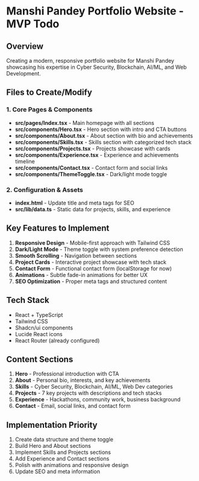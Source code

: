 # Manshi Pandey Portfolio Website - MVP Todo

## Overview
Creating a modern, responsive portfolio website for Manshi Pandey showcasing his expertise in Cyber Security, Blockchain, AI/ML, and Web Development.

## Files to Create/Modify

### 1. Core Pages & Components
- **src/pages/Index.tsx** - Main homepage with all sections
- **src/components/Hero.tsx** - Hero section with intro and CTA buttons
- **src/components/About.tsx** - About section with bio and achievements
- **src/components/Skills.tsx** - Skills section with categorized tech stack
- **src/components/Projects.tsx** - Projects showcase with cards
- **src/components/Experience.tsx** - Experience and achievements timeline
- **src/components/Contact.tsx** - Contact form and social links
- **src/components/ThemeToggle.tsx** - Dark/light mode toggle

### 2. Configuration & Assets
- **index.html** - Update title and meta tags for SEO
- **src/lib/data.ts** - Static data for projects, skills, and experience

## Key Features to Implement
1. **Responsive Design** - Mobile-first approach with Tailwind CSS
2. **Dark/Light Mode** - Theme toggle with system preference detection
3. **Smooth Scrolling** - Navigation between sections
4. **Project Cards** - Interactive project showcase with tech stack
5. **Contact Form** - Functional contact form (localStorage for now)
6. **Animations** - Subtle fade-in animations for better UX
7. **SEO Optimization** - Proper meta tags and structured content

## Tech Stack
- React + TypeScript
- Tailwind CSS
- Shadcn/ui components
- Lucide React icons
- React Router (already configured)

## Content Sections
1. **Hero** - Professional introduction with CTA
2. **About** - Personal bio, interests, and key achievements
3. **Skills** - Cyber Security, Blockchain, AI/ML, Web Dev categories
4. **Projects** - 7 key projects with descriptions and tech stacks
5. **Experience** - Hackathons, community work, business background
6. **Contact** - Email, social links, and contact form

## Implementation Priority
1. Create data structure and theme toggle
2. Build Hero and About sections
3. Implement Skills and Projects sections
4. Add Experience and Contact sections
5. Polish with animations and responsive design
6. Update SEO and meta information
